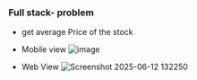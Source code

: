 

### Full stack- problem 

- get average Price of the stock

- Mobile view
![image](https://github.com/user-attachments/assets/ac8b1e75-892f-44ba-877f-2ab1df07f42c)


- Web View
![Screenshot 2025-06-12 132250](https://github.com/user-attachments/assets/f7a8470c-e3d8-451e-a2b1-8f4a31082623)
